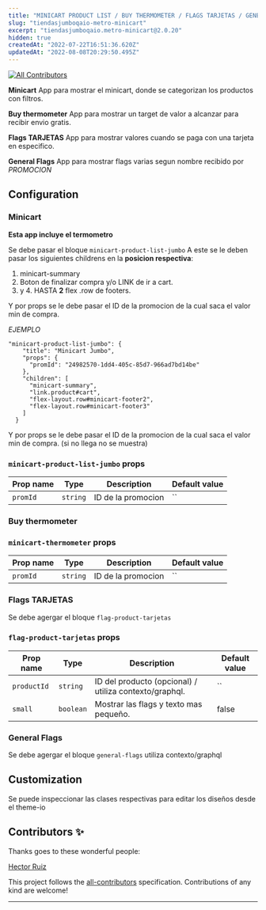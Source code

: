 ```yaml
---
title: "MINICART PRODUCT LIST / BUY THERMOMETER / FLAGS TARJETAS / GENERAL FLAGS"
slug: "tiendasjumboqaio-metro-minicart"
excerpt: "tiendasjumboqaio.metro-minicart@2.0.20"
hidden: true
createdAt: "2022-07-22T16:51:36.620Z"
updatedAt: "2022-08-08T20:29:50.495Z"
---
```

<!-- DOCS-IGNORE:start -->
<!-- ALL-CONTRIBUTORS-BADGE:START - Do not remove or modify this section -->
[![All Contributors](https://img.shields.io/badge/all_contributors-0-orange.svg?style=flat-square)](#contributors-)
<!-- ALL-CONTRIBUTORS-BADGE:END -->
<!-- DOCS-IGNORE:end -->

**Minicart**
App para mostrar el minicart, donde se categorizan los productos con filtros.

**Buy thermometer**
App para mostrar un target de valor a alcanzar para recibir envio gratis.

**Flags TARJETAS**
App para mostrar valores cuando se paga con una tarjeta en especifico.

**General Flags**
App para mostrar flags varias segun nombre recibido por *PROMOCION*

## Configuration 

### **Minicart**

**Esta app incluye el termometro**

Se debe pasar el bloque `minicart-product-list-jumbo`
A este se le deben pasar los siguientes childrens en la **posicion respectiva**:
1. minicart-summary
2. Boton de finalizar compra y/o LINK de ir a cart.
3. y 4. HASTA **2** flex .row de footers.

Y por props se le debe pasar el ID de la promocion de la cual saca el valor min de compra.


*EJEMPLO*

```
"minicart-product-list-jumbo": {
    "title": "Minicart Jumbo",
    "props": {
      "promId": "24982570-1dd4-405c-85d7-966ad7bd14be"
    },
    "children": [
      "minicart-summary",
      "link.product#cart",
      "flex-layout.row#minicart-footer2",
      "flex-layout.row#minicart-footer3"
    ]
  }
```

Y por props se le debe pasar el ID de la promocion de la cual saca el valor min de compra. (si no llega no se muestra)

### `minicart-product-list-jumbo` props

| Prop name    | Type            | Description    | Default value                                                                                                                               |
| ------------ | --------------- | --------------------------------------------------------------------------------------------------------------------------------------------- | ---------- | 
| `promId`      | `string`       | ID de la promocion         | ``        |


### **Buy thermometer**

### `minicart-thermometer` props

| Prop name    | Type            | Description    | Default value                                                                                                                               |
| ------------ | --------------- | --------------------------------------------------------------------------------------------------------------------------------------------- | ---------- | 
| `promId`      | `string`       | ID de la promocion         | ``        |


### **Flags TARJETAS**

Se debe agergar el bloque `flag-product-tarjetas`

### `flag-product-tarjetas` props

| Prop name    | Type            | Description    | Default value                                                                                                                               |
| ------------ | --------------- | --------------------------------------------------------------------------------------------------------------------------------------------- | ---------- | 
| `productId`      | `string`       | ID del producto (opcional) / utiliza contexto/graphql.         | ``        |
| `small`      | `boolean`       | Mostrar las flags y texto mas pequeño.         | false        |

### **General Flags**
Se debe agergar el bloque `general-flags` utiliza contexto/graphql


## Customization

Se puede inspeccionar las clases respectivas para editar los diseños desde el theme-io

<!-- DOCS-IGNORE:start -->

## Contributors ✨

Thanks goes to these wonderful people:

<!-- ALL-CONTRIBUTORS-LIST:START - Do not remove or modify this section -->
<!-- prettier-ignore-start -->
<!-- markdownlint-disable -->
[Hector Ruiz](https://github.com/hruiz13)
<!-- markdownlint-enable -->
<!-- prettier-ignore-end -->
<!-- ALL-CONTRIBUTORS-LIST:END -->

This project follows the [all-contributors](https://github.com/all-contributors/all-contributors) specification. Contributions of any kind are welcome!

<!-- DOCS-IGNORE:end -->

----